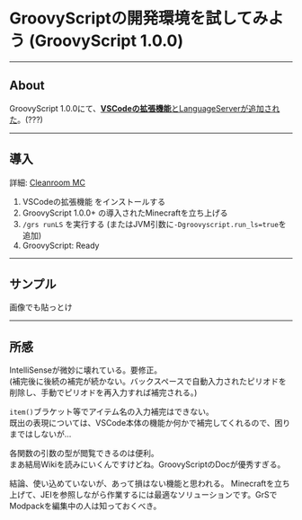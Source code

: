 
# GroovyScriptの開発環境を試してみよう (GroovyScript 1.0.0)

---

## About
GroovyScript 1.0.0にて、[**VSCodeの拡張機能**とLanguageServerが追加された](https://github.com/CleanroomMC/GroovyScript/pull/139)。(???)  

---

## 導入
詳細: [Cleanroom MC](https://cleanroommc.com/groovy-script/getting_started)
1. VSCodeの拡張機能 [](https://marketplace.visualstudio.com/items?itemName=CleanroomMC.groovyscript)をインストールする
2. GroovyScript 1.0.0+ の導入されたMinecraftを立ち上げる
3. ```/grs runLS``` を実行する (またはJVM引数に```-Dgroovyscript.run_ls=true```を追加)
4. GroovyScript: Ready

---

## サンプル
画像でも貼っとけ  

---

## 所感
IntelliSenseが微妙に壊れている。要修正。  
(補完後に後続の補完が続かない。バックスペースで自動入力されたピリオドを削除し、手動でピリオドを再入力すれば補完される。)  

```item()```ブラケット等でアイテム名の入力補完はできない。  
既出の表現については、VSCode本体の機能か何かで補完してくれるので、困りまではしないが...  

各関数の引数の型が閲覧できるのは便利。  
まあ結局Wikiを読みにいくんですけどね。GroovyScriptのDocが優秀すぎる。  

結論、使い込めていないが、あって損はない機能と思われる。
Minecraftを立ち上げて、JEIを参照しながら作業するには最適なソリューションです。GrSでModpackを編集中の人は知っておくべき。  

